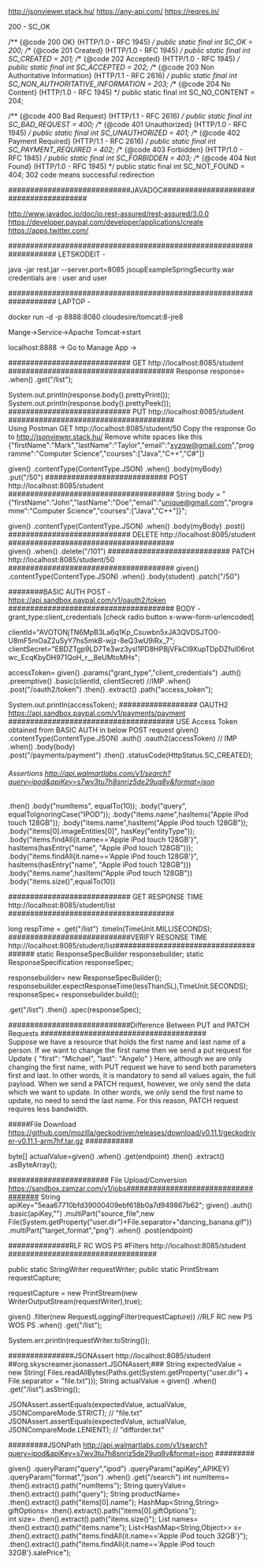 http://jsonviewer.stack.hu/
https://any-api.com/
https://reqres.in/

200 - SC_OK

/** {@code 200 OK} (HTTP/1.0 - RFC 1945) */
public static final int SC_OK = 200;
/** {@code 201 Created} (HTTP/1.0 - RFC 1945) */
public static final int SC_CREATED = 201;
/** {@code 202 Accepted} (HTTP/1.0 - RFC 1945) */
public static final int SC_ACCEPTED = 202;
/** {@code 203 Non Authoritative Information} (HTTP/1.1 - RFC 2616) */
public static final int SC_NON_AUTHORITATIVE_INFORMATION = 203;
/** {@code 204 No Content} (HTTP/1.0 - RFC 1945) */
public static final int SC_NO_CONTENT = 204;

/** {@code 400 Bad Request} (HTTP/1.1 - RFC 2616) */
public static final int SC_BAD_REQUEST = 400;
/** {@code 401 Unauthorized} (HTTP/1.0 - RFC 1945) */
public static final int SC_UNAUTHORIZED = 401;
/** {@code 402 Payment Required} (HTTP/1.1 - RFC 2616) */
public static final int SC_PAYMENT_REQUIRED = 402;
/** {@code 403 Forbidden} (HTTP/1.0 - RFC 1945) */
public static final int SC_FORBIDDEN = 403;
/** {@code 404 Not Found} (HTTP/1.0 - RFC 1945) */
public static final int SC_NOT_FOUND = 404;
302 code means successful redirection

############################JAVADOC#######################################

http://www.javadoc.io/doc/io.rest-assured/rest-assured/3.0.0
https://developer.paypal.com/developer/applications/create
https://apps.twitter.com/

###################################################################
LETSKODEIT - 

java -jar rest.jar --server.port=8085
jsoupExampleSpringSecurity.war credentials are : user and user

###################################################################
LAPTOP - 

docker run -d -p 8888:8080 cloudesire/tomcat:8-jre8


Mange->Service->Apache Tomcat->start

localhost:8888 -> Go to Manage App ->

############################ GET http://localhost:8085/student ######################################
Response response=  .when()
						.get("/list");
							
System.out.println(response.body().prettyPrint());
System.out.println(response.body().prettyPeek());	
############################ PUT http://localhost:8085/student  ######################################	
Using Postman GET http://localhost:8085/student/50 
Copy the response
Go to http://jsonviewer.stack.hu/
Remove white spaces like this
{"firstName":"Mark","lastName":"Taylor","email":"xyzqw@gmail.com","programme":"Computer Science","courses":["Java","C++","C#"]}

 given()
 .contentType(ContentType.JSON)
 .when()
		.body(myBody)
		.put("/50")
############################ POST http://localhost:8085/student ######################################
String body = "{\"firstName\":\"John\",\"lastName\":\"Doe\",\"email\":\"unique@gmail.com\",\"programme\":\"Computer Science\",\"courses\":[\"Java\",\"C++\"]}";
	
 given()
 .contentType(ContentType.JSON)
 .when()
		.body(myBody)
		.post()		
############################ DELETE http://localhost:8085/student ######################################	
given()
		.when()
		.delete("/101")
############################ PATCH http://localhost:8085/student/50 ######################################
given()
		.contentType(ContentType.JSON)
		.when()
		.body(student)
		.patch("/50")

########BASIC AUTH POST - https://api.sandbox.paypal.com/v1/oauth2/token ######################################
BODY -  grant_type:client_credentials [check radio button x-www-form-urlencoded]

clientId="AVOTONjTN6MpB3La6q1Kp_Csuwbn5xJA3QVDSJTO0-U8mF5mOaZ2uSyY7hs5mkB-wjz-8eQ3wU9iRx_7";
clientSecret="EBDZTgp9LD7Te3wz3ysl1PD8HPBjVFkCl9XupTDpDZful06rotwc_EcqKbyDH971QoH_r__8eUMtoMHs";

 accessToken=		given()
					.params("grant_type","client_credentials")
					.auth()
					.preemptive()
					.basic(clientId, clientSecret)			//IMP
					.when()
					.post("/oauth2/token")
					.then()
					.extract()
					.path("access_token");
					
System.out.println(accessToken);
################## OAUTH2 https://api.sandbox.paypal.com/v1/payments/payment ######################################
USE Access Token obtained from BASIC AUTH in below POST request
		given()
		.contentType(ContentType.JSON)
		.auth()
		.oauth2(accessToken)								// IMP
		.when()
		.body(body)													
		.post("/payments/payment")
		.then()
		.statusCode(HttpStatus.SC_CREATED);	
			
###### Assertions http://api.walmartlabs.com/v1/search?query=ipod&apiKey=s7wv3tu7h8snrjz5de29uq8v&format=json ######	

.then()
        .body("numItems", equalTo(10));
        .body("query", equalToIgnoringCase("IPOD"));
		.body("items.name",hasItems("Apple iPod touch 128GB"));
		.body("items.name",hasItem("Apple iPod touch 128GB"));
		.body("items[0].imageEntities[0]", hasKey("entityType"));
		.body("items.findAll{it.name=='Apple iPod touch 128GB'}", hasItems(hasEntry("name", "Apple iPod touch 128GB")));
		.body("items.findAll{it.name=='Apple iPod touch 128GB'}", hasItems(hasEntry("name", "Apple iPod touch 128GB")))
		.body("items.name",hasItem("Apple iPod touch 128GB"))
		.body("items.size()",equalTo(10))
		
############################ GET RESPONSE TIME http://localhost:8085/student/list ######################################

long respTime = .get("/list")
					.timeIn(TimeUnit.MILLISECONDS);	
############################VERIFY RESONSE TIME http://localhost:8085/student/list######################################
static ResponseSpecBuilder responsebuilder;
static ResponseSpecification responseSpec;

responsebuilder= new ResponseSpecBuilder();
responsebuilder.expectResponseTime(lessThan(5L),TimeUnit.SECONDS);		
responseSpec= responsebuilder.build();

.get("/list")
	.then()
	.spec(responseSpec);
	
############################Difference Between PUT and PATCH Requests ######################################	
Suppose we have a resource that holds the first name and last name of a person.
If we want to change the first name then we send a put request for Update
{ "first": "Michael", "last": "Angelo" }
Here, although we are only changing the first name, with PUT request we have to send both parameters first and last.
In other words, it is mandatory to send all values again, the full payload.
When we send a PATCH request, however, we only send the data which we want to update. In other words, 
we only send the first name to update, no need to send the last name.
For this reason, PATCH request requires less bandwidth.


#####File Download  https://github.com/mozilla/geckodriver/releases/download/v0.11.1/geckodriver-v0.11.1-arm7hf.tar.gz ###########

byte[] actualValue=given()
		.when()
		.get(endpoint)
		 .then()
		 .extract()
		 .asByteArray();

####################### File Upload/Conversion https://sandbox.zamzar.com/v1/jobs####################################
String apiKey="5eaa67710bfd39000409ebf618b0a7d949867b62";
given()
		.auth()
		.basic(apiKey,"")
		.multiPart("source_file",new File(System.getProperty("user.dir")+File.separator+"dancing_banana.gif"))
		.multiPart("target_format","png")
		.when()
		.post(endpoint)
		
##############RLF RC WOS PS #Filters http://localhost:8085/student ##################################

public static StringWriter requestWriter;
public static PrintStream requestCapture;

requestCapture = new PrintStream(new WriterOutputStream(requestWriter),true);

given()
	.filter(new RequestLoggingFilter(requestCapture))  //RLF RC new PS WOS PS
	.when()
	.get("/list");
	
System.err.println(requestWriter.toString());

###############JSONAssert  http://localhost:8085/student  ##org.skyscreamer.jsonassert.JSONAssert;###
String expectedValue = new String(
				Files.readAllBytes(Paths.get(System.getProperty("user.dir") + File.separator + "file.txt")));
String actualValue = given()
						.when()
						.get("/list").asString();

JSONAssert.assertEquals(expectedValue, actualValue, JSONCompareMode.STRICT);  //  "file.txt"	
JSONAssert.assertEquals(expectedValue, actualValue, JSONCompareMode.LENIENT); //  "difforder.txt"

#########JSONPath http://api.walmartlabs.com/v1/search?query=ipod&apiKey=s7wv3tu7h8snrjz5de29uq8v&format=json #########

given()
										.queryParam("query","ipod")
										.queryParam("apiKey",APIKEY)
										.queryParam("format","json")
										.when()
										.get("/search")
int numItems=							.then().extract().path("numItems");
String queryValue=						.then().extract().path("query");
String productName=						.then().extract().path("items[0].name");
HashMap<String,String> giftOptions=		.then().extract().path("items[0].giftOptions");  
int size=								.then().extract().path("items.size()");
List<String> names=						.then().extract().path("items.name");
List<HashMap<String,Object>> x=			.then().extract().path("items.findAll{it.name=='Apple 											iPod touch 32GB'}");
										.then().extract().path("items.findAll{it.name=='Apple 													iPod touch 32GB'}.salePrice");
		


